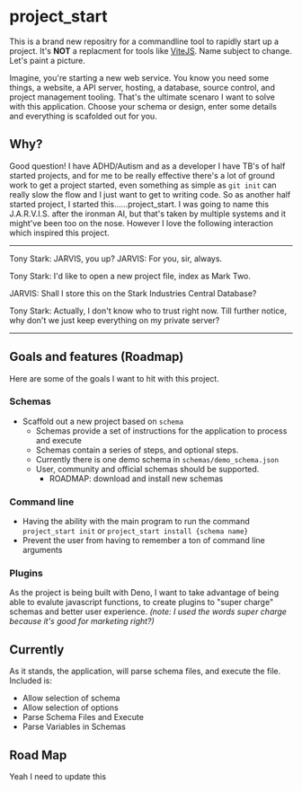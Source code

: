 # project_start
This is a brand new repositry for a commandline tool to rapidly start up a project. It's **NOT** a replacment for tools like [ViteJS](https://vitejs.dev/). Name subject to change. Let's paint a picture. 

Imagine, you're starting a new web service. You know you need some things, a website, a API server, hosting, a database, source control, and project management tooling. That's the ultimate scenaro I want to solve with this application. Choose your schema or design, enter some details and everything is scafolded out for you. 

## Why? 
Good question! I have ADHD/Autism and as a developer I have TB's of half started projects, and for me to be really effective there's a lot of ground work to get a project started, even something as simple as `git init` can really slow the flow and I just want to get to writing code. So as another half started project, I started this......project_start. I was going to name this J.A.R.V.I.S. after the ironman AI, but that's taken by multiple systems and it might've been too on the nose. However I love the following interaction which inspired this project. 

---

 Tony Stark: JARVIS, you up?
 JARVIS: For you, sir, always.

 Tony Stark: I'd like to open a new project file, index as Mark Two.

 JARVIS: Shall I store this on the Stark Industries Central Database?

 Tony Stark: Actually, I don't know who to trust right now. Till further notice, why don't we just keep everything on my private server?

 ---

 ## Goals and features (Roadmap)
 Here are some of the goals I want to hit with this project.

### Schemas
 - Scaffold out a new project based on `schema`
   - Schemas provide a set of instructions for the application to process and execute
   - Schemas contain a series of steps, and optional steps.
   - Currently there is one demo schema in `schemas/demo_schema.json`
   - User, community and official schemas should be supported.
     - ROADMAP: download and install new schemas
  
### Command line 
- Having the ability with the main program to run the command `project_start init` or `project_start install {schema name}`
- Prevent the user from having to remember a ton of command line arguments

### Plugins
As the project is being built with Deno, I want to take advantage of being able to evalute javascript functions, to create plugins to "super charge" schemas and better user experience. *(note: I used the words super charge because it's good for marketing right?)*

## Currently

As it stands, the application, will parse schema files, and execute the file. Included is: 

- Allow selection of schema
- Allow selection of options
- Parse Schema Files and Execute
- Parse Variables in Schemas

## Road Map

Yeah I need to update this


